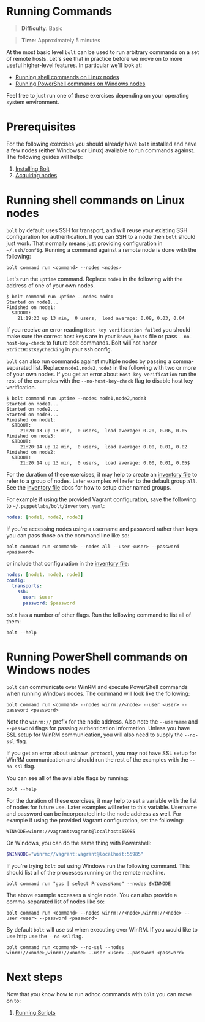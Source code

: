# Running Commands

> **Difficulty**: Basic

> **Time**: Approximately 5 minutes

At the most basic level `bolt` can be used to run arbitrary commands on a set of remote hosts. Let's see that in practice before we move on to more useful higher-level features. In particular we'll look at:

- [Running shell commands on Linux nodes](#running-shell-commands-on-linux-nodes)
- [Running PowerShell commands on Windows nodes](#running-powershell-commands-on-windows-nodes)

Feel free to just run one of these exercises depending on your operating system environment.

# Prerequisites

For the following exercises you should already have `bolt` installed and have a few nodes (either Windows or Linux) available to run commands against. The following guides will help:

1. [Installing Bolt](../1-installing-bolt)
1. [Acquiring nodes](../2-acquiring-nodes)

# Running shell commands on Linux nodes

`bolt` by default uses SSH for transport, and will reuse your existing SSH configuration for authentication. If you can SSH to a node then `bolt` should just work. That normally means just providing configuration in `~/.ssh/config`. Running a command against a remote node is done with the following:

```
bolt command run <command> --nodes <nodes>
```

Let's run the `uptime` command. Replace `node1` in the following with the address of one of your own nodes.

```
$ bolt command run uptime --nodes node1
Started on node1...
Finished on node1:
  STDOUT:
    21:19:23 up 13 min,  0 users,  load average: 0.08, 0.03, 0.04
```

If you receive an error reading `Host key verification failed` you should make sure the correct host keys are in your `known_hosts` file or pass `--no-host-key-check` to future bolt commands. Bolt will not honor `StrictHostKeyChecking` in your ssh config.

`bolt` can also run commands against multiple nodes by passing a comma-separated list. Replace `node1,node2,node3` in the following with two or more of your own nodes. If you get an error about `Host key verification` run the rest of the examples with the `--no-host-key-check` flag to disable host key verification.

```
$ bolt command run uptime --nodes node1,node2,node3
Started on node1...
Started on node2...
Started on node3...
Finished on node1:
  STDOUT:
     21:20:13 up 13 min,  0 users,  load average: 0.20, 0.06, 0.05
Finished on node3:
  STDOUT:
     21:20:14 up 12 min,  0 users,  load average: 0.00, 0.01, 0.02
Finished on node2:
  STDOUT:
     21:20:14 up 13 min,  0 users,  load average: 0.00, 0.01, 0.05$
```

For the duration of these exercises, it may help to create an [inventory file] to refer to a group of nodes. Later examples will refer to the default group `all`. See the [inventory file] docs for how to setup other named groups.

For example if using the provided Vagrant configuration, save the following to `~/.puppetlabs/bolt/inventory.yaml`:

```yaml
nodes: [node1, node2, node3]
```

If you're accessing nodes using a username and password rather than keys you can pass those on the command line like so:

```
bolt command run <command> --nodes all --user <user> --password <password>
```

or include that configuration in the [inventory file]:

```yaml
nodes: [node1, node2, node3]
config:
  transports:
    ssh:
      user: $user
      password: $password
```

`bolt` has a number of other flags. Run the following command to list all of them:

```
bolt --help
```


# Running PowerShell commands on Windows nodes

`bolt` can communicate over WinRM and execute PowerShell commands when running Windows nodes. The command will look like the following:

```
bolt command run <command> --nodes winrm://<node> --user <user> --password <password>
```

Note the `winrm://` prefix for the node address. Also note the `--username` and `--password` flags for passing authentication information. Unless you have SSL setup for WinRM communication, you will also need to supply the `--no-ssl` flag.

If you get an error about `unknown protocol`, you may not have SSL setup for WinRM communication and should run the rest of the examples with the `--no-ssl` flag.

You can see all of the available flags by running:

```
bolt --help
```

For the duration of these exercises, it may help to set a variable with the list of nodes for future use. Later examples will refer to this variable. Username and password can be incorporated into the node address as well. For example if using the provided Vagrant configuration, set the following:

```
WINNODE=winrm://vagrant:vagrant@localhost:55985
```

On Windows, you can do the same thing with Powershell:

```powershell
$WINNODE="winrm://vagrant:vagrant@localhost:55985"
```

If you're trying `bolt` out using Windows run the following command. This should list all of the processes running on the remote machine.

```
bolt command run "gps | select ProcessName" --nodes $WINNODE
```

The above example accesses a single node. You can also provide a comma-separated list of nodes like so:

```
bolt command run <command> --nodes winrm://<node>,winrm://<node> --user <user> --password <password>
```

By default `bolt` will use ssl when executing over WinRM.  If you would like to use http use the `--no-ssl` flag.
```
bolt command run <command> --no-ssl --nodes winrm://<node>,winrm://<node> --user <user> --password <password>
```
# Next steps

Now that you know how to run adhoc commands with `bolt` you can move on to:

1. [Running Scripts](../4-running-scripts)

[inventory file]: https://puppet.com/docs/bolt/0.x/inventory_file.html